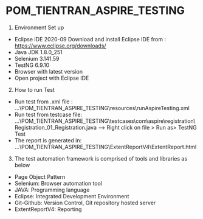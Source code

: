 # POM_TIENTRAN_ASPIRE_TESTING
1. Environment Set up
+ Eclipse IDE 2020-09
Download and install Eclipse IDE from : https://www.eclipse.org/downloads/
+ Java JDK 1.8.0_251
+ Selenium 3.141.59
+ TestNG 6.9.10
+ Browser with latest version
+ Open project with Eclipse IDE

2. How to run Test
+ Run test from .xml file : ...\POM_TIENTRAN_ASPIRE_TESTING\resources\runAspireTesting.xml
+ Run test from testcase file: ...\POM_TIENTRAN_ASPIRE_TESTING\testcases\com\aspire\registration\Registration_01_Registration.java
--> Right click on file > Run as> TestNG Test 
+ The report is generated in: ...\POM_TIENTRAN_ASPIRE_TESTING\ExtentReportV4\ExtentReport.html

3. The test automation framework is comprised of tools and libraries as below
+ Page Object Pattern
+ Selenium: Browser automation tool
+ JAVA: Programming language
+ Eclipse: Integrated Development Environment
+ Git-Github: Version Control, Git repository hosted server
+ ExtentReportV4: Reporting
